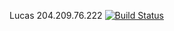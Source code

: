Lucas
204.209.76.222
[![Build Status](https://travis-ci.com/cmput401-fall2018/web-app-ci-cd-with-travis-ci-lucasthalen.svg?branch=master)](https://travis-ci.com/cmput401-fall2018/web-app-ci-cd-with-travis-ci-lucasthalen)